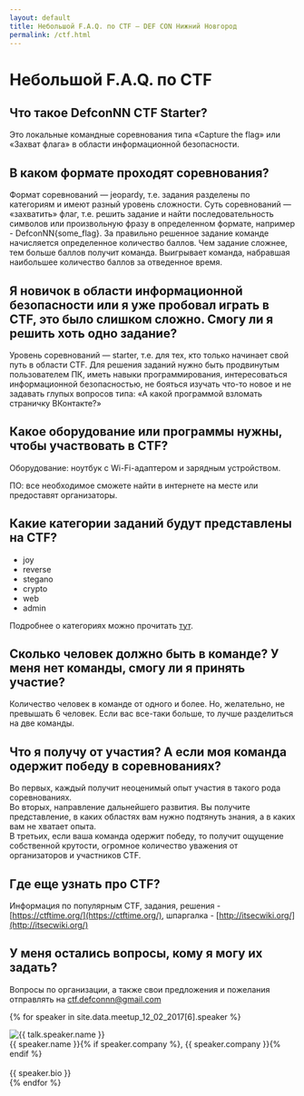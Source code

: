 ```yaml
---
layout: default
title: Небольшой F.A.Q. по CTF — DEF CON Нижний Новгород
permalink: /ctf.html
---
```


# Небольшой F.A.Q. по CTF

## Что такое DefconNN CTF Starter?
Это локальные командные соревнования типа «Capture the flag» или «Захват флага» в области информационной безопасности.

## В каком формате проходят соревнования?
Формат соревнований — jeopardy, т.е. задания разделены по категориям и имеют разный уровень сложности. Суть соревнований — «захватить» флаг, т.е. решить задание и найти последовательность символов или произвольную фразу в определенном формате, например - DefconNN{some_flag}. За правильно решенное задание команде начисляется определенное количество баллов. Чем задание сложнее, тем больше баллов получит команда. Выигрывает команда, набравшая наибольшее количество баллов за отведенное время.

## Я новичок в области информационной безопасности или я уже пробовал играть в CTF, это было слишком сложно. Смогу ли я решить хоть одно задание?
Уровень соревнований — starter, т.е. для тех, кто только начинает свой путь в области CTF. Для решения заданий нужно быть продвинутым пользователем ПК, иметь навыки программирования, интересоваться информационной безопасностью, не бояться изучать что-то новое и не задавать глупых вопросов типа: «А какой программой взломать страничку ВКонтакте?»

## Какое оборудование или программы нужны, чтобы участвовать в CTF?
Оборудование: ноутбук с Wi-Fi-адаптером и зарядным устройством.

ПО: все необходимое сможете найти в интернете на месте или предоставят организаторы.

## Какие категории заданий будут представлены на CTF?
- joy
- reverse
- stegano
- crypto
- web
- admin

Подробнее о категориях можно прочитать [тут](https://goo.gl/exh56e).

## Сколько человек должно быть в команде? У меня нет команды, смогу ли я принять участие?
Количество человек в команде от одного и более. Но, желательно, не превышать 6 человек.
Если вас все-таки больше, то лучше разделиться на две команды.

## Что я получу от участия? А если моя команда одержит победу в соревнованиях?
Во первых, каждый получит неоценимый опыт участия в такого рода соревнованиях.  
Во вторых, направление дальнейшего развития. Вы получите представление, в каких областях вам нужно подтянуть знания, а в каких вам не хватает опыта.  
В третьих, если ваша команда одержит победу, то получит ощущение собственной крутости, огромное количество уважения от организаторов и участников CTF.

## Где еще узнать про CTF?
Информация по популярным CTF, задания, решения - [https://ctftime.org/](https://ctftime.org/), шпаргалка - [http://itsecwiki.org/](http://itsecwiki.org/)

## У меня остались вопросы, кому я могу их задать?
Вопросы по организации, а также свои предложения и пожелания отправлять на [ctf.defconnn@gmail.com](mailto:ctf.defconnn@gmail.com)

{% for speaker in site.data.meetup_12_02_2017[6].speaker %}
<div class="speaker speaker-full">
	<div class="speaker-avatar">
		<img src="{{ "/images/avatars/" | append: speaker.avatar | prepend: site.baseurl }}" alt="{{ talk.speaker.name }}">
	</div>
	<div class="speaker-name">
		{{ speaker.name }}{% if speaker.company %}, {{ speaker.company }}{% endif %}
	</div>
	<div class="speaker-bio">
		<br/>{{ speaker.bio }}
	</div>
</div>
{% endfor %}

